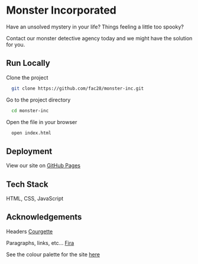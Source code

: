 # Monster Incorporated
Have an unsolved mystery in your life?
Things feeling a little too spooky?

Contact our monster detective agency today and we might have the solution for you.

## Run Locally

Clone the project

```bash
  git clone https://github.com/fac28/monster-inc.git
```

Go to the project directory

```bash
  cd monster-inc
```

Open the file in your browser

```bash
  open index.html
```


## Deployment

View our site on [GitHub Pages](https://nichgalzin.github.io/monster-inc/)

## Tech Stack

HTML, CSS, JavaScript


## Acknowledgements

Headers [Courgette](https://fonts.google.com/specimen/Courgette?query=courgette)

Paragraphs, links, etc... [Fira](https://fonts.google.com/specimen/Fira+Sans?query=Fira+san)
<br>

See the colour palette for the site [here](https://coolors.co/ebebe9-ca4335-030305-c9c9c8-ea150e)
